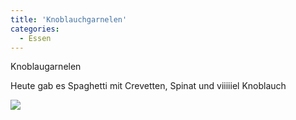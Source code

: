 ```yaml
---
title: 'Knoblauchgarnelen'
categories:
  - Essen
---
```


Knoblaugarnelen

Heute gab es Spaghetti mit Crevetten, Spinat und viiiiiel Knoblauch

![](..\..\.\assets\2021-02-22-knoblauchgarnelen\1.jpg)
